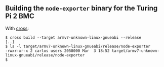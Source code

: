 ## Building the `node-exporter` binary for the Turing Pi 2 BMC

With [cross][]:

    $ cross build --target armv7-unknown-linux-gnueabi --release
    [..]
    $ ls -l target/armv7-unknown-linux-gnueabi/release/node-exporter
    -rwxr-xr-x 2 carlos users 2058000 Mar  3 18:52 target/armv7-unknown-linux-gnueabi/release/node-exporter
    $
  
[cross]: https://github.com/cross-rs/cross
